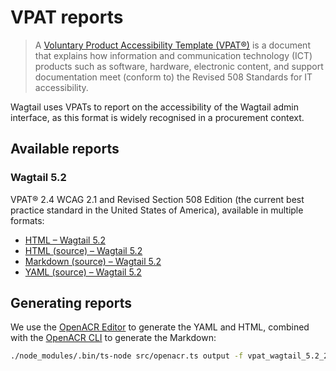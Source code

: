 # VPAT reports

> A [Voluntary Product Accessibility Template (VPAT®)](https://www.section508.gov/sell/vpat/) is a document that explains how information and communication technology (ICT) products such as software, hardware, electronic content, and support documentation meet (conform to) the Revised 508 Standards for IT accessibility.

Wagtail uses VPATs to report on the accessibility of the Wagtail admin interface, as this format is widely recognised in a procurement context.

## Available reports

### Wagtail 5.2

VPAT® 2.4 WCAG 2.1 and Revised Section 508 Edition (the current best practice standard in the United States of America), available in multiple formats:

- [HTML – Wagtail 5.2](https://wagtail.github.io/accessibility/audits/vpat/vpat_wagtail_5.2_2.4-edition-wcag-2.1-508-en.html)
- [HTML (source) – Wagtail 5.2](https://github.com/wagtail/accessibility/blob/main/audits/vpat/vpat_wagtail_5.2_2.4-edition-wcag-2.1-508-en.html)
- [Markdown (source) – Wagtail 5.2](https://github.com/wagtail/accessibility/blob/main/audits/vpat/vpat_wagtail_5.2_2.4-edition-wcag-2.1-508-en.md)
- [YAML (source) – Wagtail 5.2](./vpat_wagtail_5.2_2.4-edition-wcag-2.1-508-en.yaml)

## Generating reports

We use the [OpenACR Editor](https://gsa.github.io/openacr-editor/) to generate the YAML and HTML, combined with the [OpenACR CLI](https://github.com/GSA/openacr/blob/main/docs/CLI.md) to generate the Markdown:

```bash
./node_modules/.bin/ts-node src/openacr.ts output -f vpat_wagtail_5.2_2.4-edition-wcag-2.1-508-en.yaml -c catalog/2.4-edition-wcag-2.1-508-en.yaml -o ./vpat_wagtail_5.2_2.4-edition-wcag-2.1-508-en.md
```
